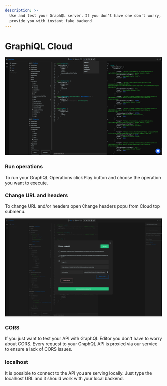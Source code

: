 ```yaml
---
description: >-
  Use and test your GraphQL server. If you don't have one don't worry, we
  provide you with instant fake backend
---
```


# GraphiQL Cloud

![](<../../.gitbook/assets/image (1) (1) (1) (1).png>)

### Run operations

To run your GraphQL Operations click Play button and choose the operation you want to execute.

### Change URL and headers

To change URL and/or headers open Change headers popu from Cloud top submenu.

![](<../../.gitbook/assets/image (9) (1) (1).png>)

### CORS

If you just want to test your API with GraphQL Editor you don't have to worry about CORS. Every request to your GraphQL API is proxied via our service to ensure a lack of CORS issues.

### localhost

It is possible to connect to the API you are serving locally. Just type the localhost URL and it should work with your local backend.
